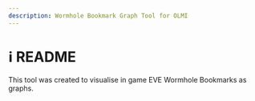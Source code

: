 ```yaml
---
description: Wormhole Bookmark Graph Tool for OLMI
---
```


# ℹ README



This tool was created to visualise in game EVE Wormhole Bookmarks as graphs.

